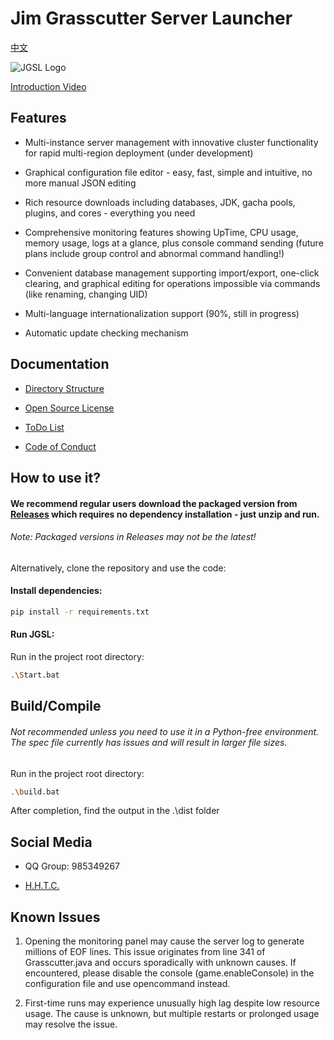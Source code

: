 # Jim Grasscutter Server Launcher

[中文](.\README.md)

![JGSL Logo](.\Assets\JGSL-Logo.ico)

[Introduction Video](https://www.bilibili.com/video/BV1C2EkzoEqd)

## Features

- Multi-instance server management with innovative cluster functionality for rapid multi-region deployment (under development)
  
- Graphical configuration file editor - easy, fast, simple and intuitive, no more manual JSON editing
  
- Rich resource downloads including databases, JDK, gacha pools, plugins, and cores - everything you need
  
- Comprehensive monitoring features showing UpTime, CPU usage, memory usage, logs at a glance, plus console command sending (future plans include group control and abnormal command handling!)
  
- Convenient database management supporting import/export, one-click clearing, and graphical editing for operations impossible via commands (like renaming, changing UID)
  
- Multi-language internationalization support (90%, still in progress)
  
- Automatic update checking mechanism

## Documentation

- [Directory Structure](.\DirInfo.md)
  
- [Open Source License](.\LICENSE)
  
- [ToDo List](.\todolist.md)
  
- [Code of Conduct](.\CODE_OF_CONDUCT.md)

## How to use it?

#### We recommend regular users download the packaged version from [Releases](https://github.com/Jimmy32767255/JimGrasscutterServerLauncher/releases) which requires no dependency installation - just unzip and run.

###### Note: Packaged versions in Releases may not be the latest!

Alternatively, clone the repository and use the code:

#### Install dependencies:

```bash
pip install -r requirements.txt
```

#### Run JGSL:

Run in the project root directory:

```bash
.\Start.bat
```

## Build/Compile

###### Not recommended unless you need to use it in a Python-free environment. The spec file currently has issues and will result in larger file sizes.

Run in the project root directory:

```bash
.\build.bat
```

After completion, find the output in the .\dist folder

## Social Media

- QQ Group: 985349267
  
- [H.H.T.C.](https://t.me/Jimmy32767255_Community_recover)

## Known Issues

1. Opening the monitoring panel may cause the server log to generate millions of EOF lines. This issue originates from line 341 of Grasscutter.java and occurs sporadically with unknown causes. If encountered, please disable the console (game.enableConsole) in the configuration file and use opencommand instead.

2. First-time runs may experience unusually high lag despite low resource usage. The cause is unknown, but multiple restarts or prolonged usage may resolve the issue.
